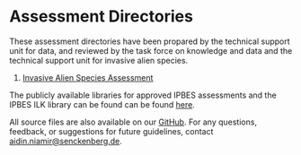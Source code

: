 # Assessment Directories

These assessment directories have been propared by the technical support unit for data, and reviewed by the task force on knowledge and data and the technical support unit for invasive alien species.

1. [Invasive Alien Species Assessment](invasive-alien-species-assessment-report.md)

The publicly available libraries for approved IPBES assessments and the IPBES ILK library can be found can be found [here](underlying-bibliographic-data-and-research-materials-of-the-ipbes-assessment-reports.md).

All source files are also available on our [GitHub](https://github.com/ipbesdata/Technical-Guideline-Series). For any questions, feedback, or suggestions for future guidelines, contact [aidin.niamir@senckenberg.de](mailto:aidin.niamir@senckenberg.de).
